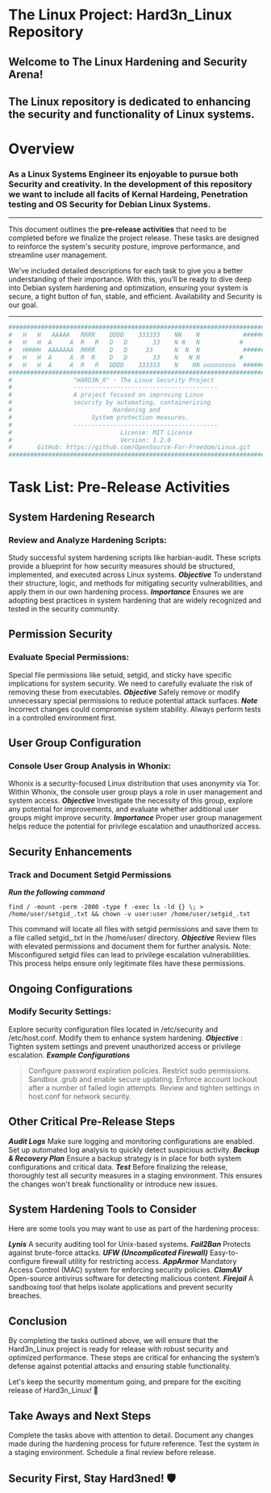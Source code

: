 # **The Linux Project**: Hard3n_Linux Repository

## Welcome to The Linux Hardening and Security Arena! 

The **Linux** repository is dedicated to enhancing the security and functionality of Linux systems.
---
# **Overview** 
### As a Linux Systems Engineer its enjoyable to pursue both Security and creativity. In the development of this repository we want to include all facits of Kernal Hardeing, Penetration testing and OS Security for Debian Linux Systems. 
---
This document outlines the **pre-release activities** that need to be completed before we finalize the project release. These tasks are designed to reinforce the system's security posture, improve performance, and streamline user management.

We’ve included detailed descriptions for each task to give you a better understanding of their importance. With this, you’ll be ready to dive deep into Debian system hardening and optimization, ensuring your system is secure,  a tight button of fun, stable, and efficient. Availability and Security is our goal. 

---

```bash
##############################################################################
#   H   H   AAAAA   RRRR    DDDD    333333    NN    N            ######      #
#   H   H  A     A  R   R   D   D       33    N N   N           #      #     #
#   HHHHH  AAAAAAA  RRRR    D   D     33      N  N  N            ######      #
#   H   H  A     A  R  R    D   D       33    N   N N           #      #     #
#   H   H  A     A  R   R   DDDD    333333    N    NN ooooooooo  ######      #
##############################################################################
#                 "HARD3N_8" - The Linux Security Project                    #
#                 ----------------------------------------                   #
#                 A project focused on improving Linux                       #
#                 security by automating, containerizing                     #
#                            Hardening and                                   #
#                      System protection measures.                           #
#                 ----------------------------------------                   #                                     
#                              License: MIT License                          #
#                              Version: 1.2.0                                #
#       GitHub: https://github.com/OpenSource-For-Freedom/Linux.git          #
##############################################################################
```

# Task List: Pre-Release Activities 

## System Hardening Research 

### Review and Analyze Hardening Scripts:
Study successful system hardening scripts like harbian-audit. These scripts provide a blueprint for how security measures should be structured, implemented, and executed across Linux systems.
***Objective*** To understand their structure, logic, and methods for mitigating security vulnerabilities, and apply them in our own hardening process.
***Importance*** Ensures we are adopting best practices in system hardening that are widely recognized and tested in the security community.

## Permission Security 

### Evaluate Special Permissions:
Special file permissions like setuid, setgid, and sticky have specific implications for system security. We need to carefully evaluate the risk of removing these from executables.
***Objective***  Safely remove or modify unnecessary special permissions to reduce potential attack surfaces.
***Note*** Incorrect changes could compromise system stability. Always perform tests in a controlled environment first.

## User Group Configuration 

### Console User Group Analysis in Whonix:
Whonix is a security-focused Linux distribution that uses anonymity via Tor. Within Whonix, the console user group plays a role in user management and system access.
***Objective*** Investigate the necessity of this group, explore any potential for improvements, and evaluate whether additional user groups might improve security.
***Importance*** Proper user group management helps reduce the potential for privilege escalation and unauthorized access.
		
## Security Enhancements 

### Track and Document Setgid Permissions

***Run the following command***

```
find / -mount -perm -2000 -type f -exec ls -ld {} \; > /home/user/setgid_.txt && chown -v user:user /home/user/setgid_.txt
```

This command will locate all files with setgid permissions and save them to a file called setgid_.txt in the /home/user/ directory.
***Objective*** Review files with elevated permissions and document them for further analysis.
Note: Misconfigured setgid files can lead to privilege escalation vulnerabilities. This process helps ensure only legitimate files have these permissions.

## Ongoing Configurations 

### Modify Security Settings:
Explore security configuration files located in /etc/security and /etc/host.conf. Modify them to enhance system hardening.
***Objective*** : Tighten system settings and prevent unauthorized access or privilege escalation.
***Example Configurations***
> Configure password expiration policies.
> Restrict sudo permissions.
> Sandbox .grub and enable secure updating. 
> Enforce account lockout after a number of failed login attempts.
> Review and tighten settings in host.conf for network security.

## Other Critical Pre-Release Steps 

***Audit Logs*** Make sure logging and monitoring configurations are enabled. Set up automated log analysis to quickly detect suspicious activity.
***Backup & Recovery Plan*** Ensure a backup strategy is in place for both system configurations and critical data.
***Test*** Before finalizing the release, thoroughly test all security measures in a staging environment. This ensures the changes won't break functionality or introduce new issues.

## System Hardening Tools to Consider

Here are some tools you may want to use as part of the hardening process:

***Lynis*** A security auditing tool for Unix-based systems.
***Fail2Ban*** Protects against brute-force attacks.
***UFW (Uncomplicated Firewall)*** Easy-to-configure firewall utility for restricting access.
***AppArmor*** Mandatory Access Control (MAC) system for enforcing security policies.
***ClamAV*** Open-source antivirus software for detecting malicious content.
***Firejail*** A sandboxing tool that helps isolate applications and prevent security breaches.

## Conclusion 

By completing the tasks outlined above, we will ensure that the Hard3n_Linux project is ready for release with robust security and optimized performance. These steps are critical for enhancing the system’s defense against potential attacks and ensuring stable functionality.

Let's keep the security momentum going, and prepare for the exciting release of Hard3n_Linux! 🚀

## Take Aways and Next Steps

Complete the tasks above with attention to detail.
Document any changes made during the hardening process for future reference.
Test the system in a staging environment.
Schedule a final review before release.

## Security First, Stay Hard3ned! 🛡️